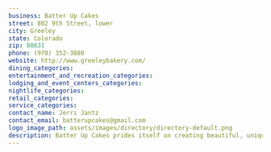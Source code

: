 ```yaml
---
business: Batter Up Cakes
street: 802 9th Street, lower
city: Greeley
state: Colorado
zip: 80631
phone: (970) 352-3880
website: http://www.greeleybakery.com/
dining_categories: 
entertainment_and_recreation_categories: 
lodging_and_event_centers_categories: 
nightlife_categories: 
retail_categories: 
service_categories: 
contact_name: Jerri Jantz
contact_email: batterupcakes@gmail.com
logo_image_path: assets/images/directory/directory-default.png
description: Batter Up Cakes prides itself on creating beautiful, unique cake creations. Not only do we offer yummy cakes, available in numerous flavors, but also pastries, cinnamon rolls, croissants, coffee cakes, scones, and many other delectable delights., The owner, Jerri Jantz, makes every customer feel welcome and important; her warm heart and passion for the art is apparent and inspiring! Here at Batter Up Cakes we take every opportunity to wholeheartedly embrace our clients and provide above average products and services. We look forward to making your any occasion a celebration with our delicious cakes!
---
```

